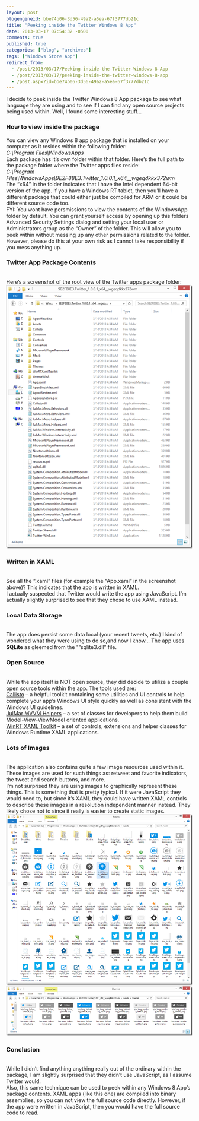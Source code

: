 ```yaml
---
layout: post
blogengineid: bbe74b06-3d56-49a2-a5ea-67f3777db21c
title: "Peeking inside the Twitter Windows 8 App"
date: 2013-03-17 07:54:32 -0500
comments: true
published: true
categories: ["blog", "archives"]
tags: ["Windows Store App"]
redirect_from: 
  - /post/2013/03/17/Peeking-inside-the-Twitter-Windows-8-App
  - /post/2013/03/17/peeking-inside-the-twitter-windows-8-app
  - /post.aspx?id=bbe74b06-3d56-49a2-a5ea-67f3777db21c
---
```

<!-- more -->

I decide to peek inside the Twitter Windows 8 App package to see what language they are using and to see if I can find any open source projects being used within. Well, I found some interesting stuff…  <h3>How to view inside the package</h3>  
   
You can view any Windows 8 app package that is installed on your computer as it resides within the following folder:  
*C:\Program Files\WindowsApps*  
Each package has it’s own folder within that folder. Here’s the full path to the package folder where the Twitter apps files reside:  
*C:\Program Files\WindowsApps\9E2F88E3.Twitter_1.0.0.1_x64__wgeqdkkx372wm*  
The “x64” in the folder indicates that I have the Intel dependent 64-bit version of the app. If you have a Windows RT tablet, then you’ll have a different package that could either just be compiled for ARM or it could be different source code too.  
FYI: You wont have persmissions to view the contents of the WindowsApp folder by default. You can grant yourself access by opening up this folders Advanced Security Settings dialog and setting your local user or Administrators group as the “Owner” of the folder. This will allow you to peek within without messing up any other permissions related to the folder. However, please do this at your own risk as I cannot take responsibility if you mess anything up.  <h3>Twitter App Package Contents</h3>  
Here’s a screenshot of the root view of the Twitter apps package folder:  
<a href="/images/posts/Twitter_Win8App_PackageContents.png"><img title="Twitter_Win8App_PackageContents" style="border-top: 0px; border-right: 0px; background-image: none; border-bottom: 0px; padding-top: 0px; padding-left: 0px; border-left: 0px; display: inline; padding-right: 0px" border="0" alt="Twitter_Win8App_PackageContents" src="/images/posts/Twitter_Win8App_PackageContents_thumb.png" width="504" height="710" /></a>  <h3>Written in XAML</h3>  
See all the “.xaml” files (for example the “App.xaml” in the screenshot above)? This indicates that the app is written in XAML.  
I actually suspected that Twitter would write the app using JavaScript. I’m actually slightly surprised to see that they chose to use XAML instead.  <h3>Local Data Storage</h3>  
The app does persist some data local (your recent tweets, etc.) I kind of wondered what they were using to do so,and now I know… The app uses **SQLite** as gleemed from the &quot;”sqlite3.dll” file.  <h3>Open Source</h3>  
While the app itself is NOT open source, they did decide to utilize a couple open source tools within the app. The tools used are:  
<a href="http://winrtxamltoolkit.com/">Callisto</a> – a helpful toolkit containing some utilities and UI controls to help complete your app’s Windows UI style quickly as well as consistent with the Windows UI guidelines.  
<a href="http://mvvmhelpers.codeplex.com/">JulMar MVVM Helpers</a> – a set of classes for developers to help them build Model-View-ViewModel oriented applications.  
<a href="http://winrtxamltoolkit.codeplex.com/">WinRT XAML Toolkit</a> – a set of controls, extensions and helper classes for Windows Runtime XAML applications.  <h3>Lots of Images</h3>  
The application also contains quite a few image resources used within it. These images are used for such things as: retweet and favorite indicators, the tweet and search buttons, and more.  
I’m not surprised they are using images to graphically represent these things. This is something that is pretty typical. If it were JavaScript they would need to, but since it’s XAML they could have written XAML controls to describe these images in a resolution independent manner instead. They likely chose not to since it really is easier to create static images.  
<a href="/images/posts/Twitter_Win8App_AssetsContents.png"><img title="Twitter_Win8App_AssetsContents" style="border-top: 0px; border-right: 0px; background-image: none; border-bottom: 0px; padding-top: 0px; padding-left: 0px; border-left: 0px; display: inline; padding-right: 0px" border="0" alt="Twitter_Win8App_AssetsContents" src="/images/posts/Twitter_Win8App_AssetsContents_thumb.png" width="504" height="461" /></a>  
<a href="/images/posts/Twitter_Win8App_PackageContents_UserList.png"><img title="Twitter_Win8App_PackageContents_UserList" style="border-top: 0px; border-right: 0px; background-image: none; border-bottom: 0px; padding-top: 0px; padding-left: 0px; border-left: 0px; display: inline; padding-right: 0px" border="0" alt="Twitter_Win8App_PackageContents_UserList" src="/images/posts/Twitter_Win8App_PackageContents_UserList_thumb.png" width="504" height="134" /></a>  <h3>Conclusion</h3>  
While I didn’t find anything anything really out of the ordinary within the package, I am slightly surprised that they didn’t use JavaScript, as I assume Twitter would.  
Also, this same technique can be used to peek within any Windows 8 App’s package contents. XAML apps (like this one) are compiled into binary assemblies, so you can not view the full source code directly. However, if the app were written in JavaScript, then you would have the full source code to read.
